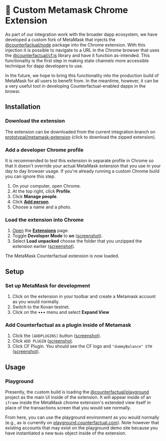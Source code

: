 # 🦊 Custom Metamask Chrome Extension

As part of our integration work with the broader dapp ecosystem, we have developed a custom fork of MetaMask that injects the [@counterfactual/node](../packages/node) package into the Chrome extension. With this injection it is possible to navigate to a URL in the Chrome browser that uses the [@counterfactual/cf.js](../packages/cf.js) library and have it function as-intended. This functionality is the first step in making state channels more accessible technique for dapp developers to use.

In the future, we hope to bring this functionality into the production build of MetaMask for all users to benefit from. In the meantime, however, it can be a very useful tool in developing Counterfactual-enabled dapps in the browsr.

## Installation

### Download the extension

The extension can be downloaded from the current integration branch on [prototypal/metamask-extension](https://github.com/prototypal/metamask-extension/blob/alon/cfnode-background/cf_builds/chrome.zip) (click to download the zipped extension).

### Add a developer Chrome profile

It is recommended to test this extension in separate profile in Chrome so that it doesn't override your actual MetaMask extension that you use in your day to day browser usage. If you're already running a custom Chrome build you can ignore this step.

1. On your computer, open Chrome.
2. At the top right, click **Profile**.
3. Click **Manage people**.
4. Click [**Add person**](http://prntscr.com/nl5hxf).
5. Choose a name and a photo.

### Load the extension into Chrome

1. [Open](http://prntscr.com/nl5lri) the [**Extensions**](chrome://extensions/) page.
2. Toggle **Developer Mode** to **on** ([screenshot](http://prntscr.com/nl5miy)).
3. Select **Load unpacked** choose the folder that you unzipped the extension earlier ([screenshot](http://prntscr.com/nl5njh)).

The MetaMask Counterfactual extension is now loaded.

## Setup

### Set up MetaMask for development

1. Click on the extension in your toolbar and create a Metamask account as you would normally.
2. Switch to the Kovan testnet.
3. Click on the ••• menu and select **Expand View**

### Add Counterfactual as a plugin inside of Metamask

1. Click the `[ADDPLUGINS]` button ([screenshot](http://prntscr.com/nl5u3g)).
2. Click `ADD PLUGIN` ([screenshot](http://prntscr.com/nl5udl).
3. Click CF Plugin. You should see the CF logo and `"dummyBalance" ETH` ([screenshot](http://prntscr.com/nl5ve7)).

## Usage

### Playground

Presently, the custom build is loading the [@counterfactual/playground](../packages/playground) project as the main UI inside of the extension. It will appear inside of an `iframe` inside the MetaMask chrome extension's extended view itself in place of the transactions screen that you would see normally.

From here, you can use the playground environment as you would normally (e.g., as is currently on [playground.counterfactual.com](https://playground.counterfactual.com)). Note however that existing accounts that may exist on the playground demo site because you have instantiated a new `Node` object inside of the extension.
